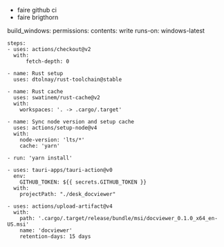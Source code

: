 - faire github ci
- faire brigthorn

build_windows:
    permissions:
      contents: write
    runs-on: windows-latest

    steps:
    - uses: actions/checkout@v2
      with:
          fetch-depth: 0

    - name: Rust setup
      uses: dtolnay/rust-toolchain@stable

    - name: Rust cache
      uses: swatinem/rust-cache@v2
      with:
        workspaces: '. -> .cargo/.target'

    - name: Sync node version and setup cache
      uses: actions/setup-node@v4
      with:
        node-version: 'lts/*'
        cache: 'yarn'

    - run: 'yarn install'
    
    - uses: tauri-apps/tauri-action@v0
      env:
        GITHUB_TOKEN: ${{ secrets.GITHUB_TOKEN }}
      with:
        projectPath: "./desk_docviewer"

    - uses: actions/upload-artifact@v4
      with:
        path: '.cargo/.target/release/bundle/msi/docviewer_0.1.0_x64_en-US.msi'
        name: 'docviewer'
        retention-days: 15 days